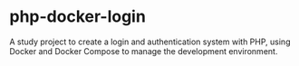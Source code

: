 # php-docker-login
A study project to create a login and authentication system with PHP, using Docker and Docker Compose to manage the development environment.
